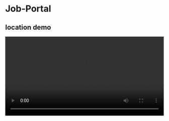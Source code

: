 # Job-Portal

## location demo
<video width="100%" controls>
  <source src="https://github.com/krajani21/Job-Portal/raw/refs/heads/upload-video-demo/demo/demo1.mp4" type="video/mp4">
</video>
